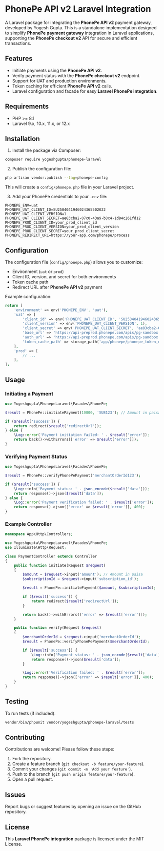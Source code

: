 # PhonePe API v2 Laravel Integration

A Laravel package for integrating the **PhonePe API v2** payment gateway, developed by Yogesh Gupta. This is a standalone implementation designed to simplify **PhonePe payment gateway** integration in Laravel applications, supporting the **PhonePe checkout v2** API for secure and efficient transactions.

## Features

- Initiate payments using the **PhonePe API v2**.
- Verify payment status with the **PhonePe checkout v2** endpoint.
- Support for UAT and production environments.
- Token caching for efficient **PhonePe API v2** calls.
- Laravel configuration and facade for easy **Laravel PhonePe integration**.

## Requirements

- PHP &gt;= 8.1
- Laravel 9.x, 10.x, 11.x, or 12.x

## Installation

1. Install the package via Composer:

```bash
composer require yogeshgupta/phonepe-laravel
```

2. Publish the configuration file:

```bash
php artisan vendor:publish --tag=phonepe-config
```

This will create a `config/phonepe.php` file in your Laravel project.

3. Add your PhonePe credentials to your `.env` file:

```env
PHONEPE_ENV=uat
PHONEPE_UAT_CLIENT_ID=SU2504041946024365502022
PHONEPE_UAT_CLIENT_VERSION=1
PHONEPE_UAT_CLIENT_SECRET=ae83cba2-07c0-43a9-b0c4-1d84c261fd12
PHONEPE_PROD_CLIENT_ID=your_prod_client_id
PHONEPE_PROD_CLIENT_VERSION=your_prod_client_version
PHONEPE_PROD_CLIENT_SECRET=your_prod_client_secret
PHONEPE_REDIRECT_URL=https://your-app.com/phonepe/process
```

## Configuration

The configuration file (`config/phonepe.php`) allows you to customize:

- Environment (`uat` or `prod`)
- Client ID, version, and secret for both environments
- Token cache path
- Redirect URL after **PhonePe API v2** payment

Example configuration:

```php
return [
    'environment' => env('PHONEPE_ENV', 'uat'),
    'uat' => [
        'client_id' => env('PHONEPE_UAT_CLIENT_ID', 'SU2504041946024365502022'),
        'client_version' => env('PHONEPE_UAT_CLIENT_VERSION', 1),
        'client_secret' => env('PHONEPE_UAT_CLIENT_SECRET', 'ae83cba2-07c0-43a9-b0c4-1d84c261fd12'),
        'base_url' => 'https://api-preprod.phonepe.com/apis/pg-sandbox',
        'auth_url' => 'https://api-preprod.phonepe.com/apis/pg-sandbox',
        'token_cache_path' => storage_path('app/phonepe/phonepe_token_uat.json'),
    ],
    'prod' => [
        // ...
    ],
];
```

## Usage

### Initiating a Payment

```php
use Yogeshgupta\PhonepeLaravel\Facades\PhonePe;

$result = PhonePe::initiatePayment(10000, 'SUB123'); // Amount in paisa, subscription ID

if ($result['success']) {
    return redirect($result['redirectUrl']);
} else {
    \Log::error('Payment initiation failed: ' . $result['error']);
    return back()->withErrors(['error' => $result['error']]);
}
```

### Verifying Payment Status

```php
use Yogeshgupta\PhonepeLaravel\Facades\PhonePe;

$result = PhonePe::verifyPhonePePayment('merchantOrderId123');

if ($result['success']) {
    \Log::info('Payment status: ' . json_encode($result['data']));
    return response()->json($result['data']);
} else {
    \Log::error('Payment verification failed: ' . $result['error']);
    return response()->json(['error' => $result['error']], 400);
}
```

### Example Controller

```php
namespace App\Http\Controllers;

use Yogeshgupta\PhonepeLaravel\Facades\PhonePe;
use Illuminate\Http\Request;

class PaymentController extends Controller
{
    public function initiate(Request $request)
    {
        $amount = $request->input('amount'); // Amount in paisa
        $subscriptionId = $request->input('subscription_id');

        $result = PhonePe::initiatePayment($amount, $subscriptionId);

        if ($result['success']) {
            return redirect($result['redirectUrl']);
        }

        return back()->withErrors(['error' => $result['error']]);
    }

    public function verify(Request $request)
    {
        $merchantOrderId = $request->input('merchantOrderId');
        $result = PhonePe::verifyPhonePePayment($merchantOrderId);

        if ($result['success']) {
            \Log::info('Payment status: ' . json_encode($result['data']));
            return response()->json($result['data']);
        }

        \Log::error('Verification failed: ' . $result['error']);
        return response()->json(['error' => $result['error']], 400);
    }
}
```

## Testing

To run tests (if included):

```bash
vendor/bin/phpunit vendor/yogeshgupta/phonepe-laravel/tests
```

## Contributing

Contributions are welcome! Please follow these steps:

1. Fork the repository.
2. Create a feature branch (`git checkout -b feature/your-feature`).
3. Commit your changes (`git commit -m 'Add your feature'`).
4. Push to the branch (`git push origin feature/your-feature`).
5. Open a pull request.

## Issues

Report bugs or suggest features by opening an issue on the GitHub repository.

## License

This **Laravel PhonePe integration** package is licensed under the MIT License.
